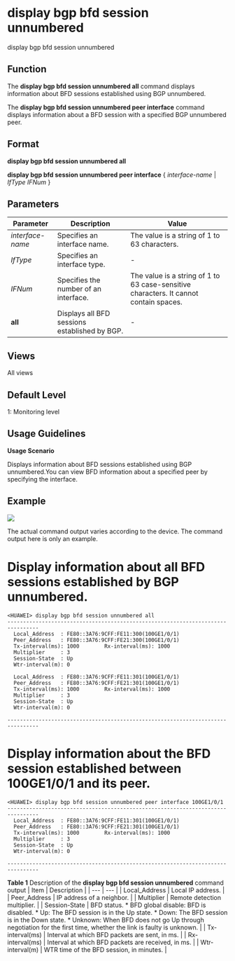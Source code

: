 display bgp bfd session unnumbered
==================================

display bgp bfd session unnumbered

Function
--------



The **display bgp bfd session unnumbered all** command displays information about BFD sessions established using BGP unnumbered.

The **display bgp bfd session unnumbered peer interface** command displays information about a BFD session with a specified BGP unnumbered peer.




Format
------

**display bgp bfd session unnumbered all**

**display bgp bfd session unnumbered peer interface** { *interface-name* | *IfType* *IFNum* }


Parameters
----------

| Parameter | Description | Value |
| --- | --- | --- |
| *interface-name* | Specifies an interface name. | The value is a string of 1 to 63 characters. |
| *IfType* | Specifies an interface type. | - |
| *IFNum* | Specifies the number of an interface. | The value is a string of 1 to 63 case-sensitive characters. It cannot contain spaces. |
| **all** | Displays all BFD sessions established by BGP. | - |



Views
-----

All views


Default Level
-------------

1: Monitoring level


Usage Guidelines
----------------

**Usage Scenario**



Displays information about BFD sessions established using BGP unnumbered.You can view BFD information about a specified peer by specifying the interface.




Example
-------

![](../public_sys-resources/note_3.0-en-us.png) 

The actual command output varies according to the device. The command output here is only an example.


# Display information about all BFD sessions established by BGP unnumbered.
```
<HUAWEI> display bgp bfd session unnumbered all
--------------------------------------------------------------------------------
  Local_Address  : FE80::3A76:9CFF:FE11:300(100GE1/0/1)
  Peer_Address   : FE80::3A76:9CFF:FE21:300(100GE1/0/1)
  Tx-interval(ms): 1000        Rx-interval(ms): 1000
  Multiplier     : 3
  Session-State  : Up
  Wtr-interval(m): 0

  Local_Address  : FE80::3A76:9CFF:FE11:301(100GE1/0/1)
  Peer_Address   : FE80::3A76:9CFF:FE21:301(100GE1/0/1)
  Tx-interval(ms): 1000        Rx-interval(ms): 1000
  Multiplier     : 3
  Session-State  : Up
  Wtr-interval(m): 0

--------------------------------------------------------------------------------

```

# Display information about the BFD session established between 100GE1/0/1 and its peer.
```
<HUAWEI> display bgp bfd session unnumbered peer interface 100GE1/0/1
--------------------------------------------------------------------------------
  Local_Address  : FE80::3A76:9CFF:FE11:301(100GE1/0/1)
  Peer_Address   : FE80::3A76:9CFF:FE21:301(100GE1/0/1)
  Tx-interval(ms): 1000        Rx-interval(ms): 1000
  Multiplier     : 3
  Session-State  : Up
  Wtr-interval(m): 0

--------------------------------------------------------------------------------

```

**Table 1** Description of the **display bgp bfd session unnumbered** command output
| Item | Description |
| --- | --- |
| Local\_Address | Local IP address. |
| Peer\_Address | IP address of a neighbor. |
| Multiplier | Remote detection multiplier. |
| Session-State | BFD status.   * BFD global disable: BFD is disabled. * Up: The BFD session is in the Up state. * Down: The BFD session is in the Down state. * Unknown: When BFD does not go Up through negotiation for the first time, whether the link is faulty is unknown. |
| Tx-interval(ms) | Interval at which BFD packets are sent, in ms. |
| Rx-interval(ms) | Interval at which BFD packets are received, in ms. |
| Wtr-interval(m) | WTR time of the BFD session, in minutes. |